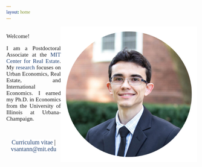 ```yaml
---
layout: home
---
```


 <style>
   p.ex1 {
     max-width: 520px;
    }
 
 html * {
        font-family: Cambria,Georgia,serif; 
      }
 
 a:link, a:visited {
  background-color: white;
  color: rgb(31, 64, 113);
  text-align: center;
  text-decoration: none;
}
 </style>

   <img src="./files/profile_c.png" alt="profile" style="width: 360px;" align="right" />

<p style="font-size:15px"  align="justify" class="ex1"><br>Welcome!<br/></p>

<p style="font-size:15px"  align="justify" class="ex1">
I am a Postdoctoral Associate at the <a target="_blank" rel="noopener noreferrer" href="https://mitcre.mit.edu/">MIT Center for Real Estate</a>. My <a class="page-link" href="/research/">research</a> focuses on Urban Economics, Real Estate, and International Economics. I earned my Ph.D. in Economics from the University of Illinois at Urbana-Champaign.</p><br/>

<p align="center" class="ex1"><font size="3"> <a class="page-link" target="_blank" rel="noopener noreferrer" href="/files/vpsantanna_CV.pdf"><i class="fa fa-file-pdf-o"></i> Curriculum vitae</a> | <a href="mailto:vsantann@mit.edu"> <i class="fa fa-envelope"></i> vsantann@mit.edu</a> </font></p>
